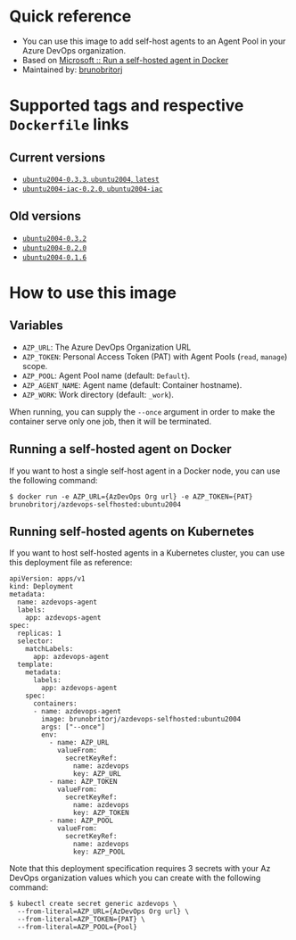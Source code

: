 # Quick reference

  - You can use this image to add self-host agents to an Agent Pool in your Azure DevOps organization.
  - Based on [Microsoft :: Run a self-hosted agent in Docker](https://learn.microsoft.com/en-us/azure/devops/pipelines/agents/docker?view=azure-devops#linux)
  - Maintained by: [brunobritorj](https://github.com/brunobritorj)

# Supported tags and respective ```Dockerfile``` links

## Current versions
  - [```ubuntu2004-0.3.3```, ```ubuntu2004```, ```latest```](https://github.com/brunobritorj/azdevops-selfhosted-container-agent/blob/ubuntu2004-0.3.3/ubuntu2004/Dockerfile)
  - [```ubuntu2004-iac-0.2.0```, ```ubuntu2004-iac```](https://github.com/brunobritorj/azdevops-selfhosted-container-agent/blob/v0.2.0/ubuntu2004-iac/Dockerfile)
## Old versions
  - [```ubuntu2004-0.3.2```](https://github.com/brunobritorj/azdevops-selfhosted-container-agent/blob/ubuntu2004-0.3.2/ubuntu2004/Dockerfile)
  - [```ubuntu2004-0.2.0```](https://github.com/brunobritorj/azdevops-selfhosted-container-agent/blob/v0.2.0/ubuntu2004/Dockerfile)
  - [```ubuntu2004-0.1.6```](https://github.com/brunobritorj/azdevops-selfhosted-container-agent/blob/v0.1.6/ubuntu2004/Dockerfile)

# How to use this image

## Variables

- ```AZP_URL```: The Azure DevOps Organization URL
- ```AZP_TOKEN```: Personal Access Token (PAT) with Agent Pools (```read```, ```manage```) scope.
- ```AZP_POOL```: Agent Pool name (default: ```Default```).
- ```AZP_AGENT_NAME```: Agent name (default: Container hostname).
- ```AZP_WORK```: Work directory (default: ```_work```).

When running, you can supply the ```--once``` argument in order to make the container serve only one job, then it will be terminated.

## Running a self-hosted agent on Docker

If you want to host a single self-host agent in a Docker node, you can use the following command:

```
$ docker run -e AZP_URL={AzDevOps Org url} -e AZP_TOKEN={PAT} brunobritorj/azdevops-selfhosted:ubuntu2004
```

## Running self-hosted agents on Kubernetes

If you want to host self-hosted agents in a Kubernetes cluster, you can use this deployment file as reference:

```
apiVersion: apps/v1
kind: Deployment
metadata:
  name: azdevops-agent
  labels:
    app: azdevops-agent
spec:
  replicas: 1
  selector:
    matchLabels:
      app: azdevops-agent
  template:
    metadata:
      labels:
        app: azdevops-agent
    spec:
      containers:
      - name: azdevops-agent
        image: brunobritorj/azdevops-selfhosted:ubuntu2004
        args: ["--once"]
        env:
          - name: AZP_URL
            valueFrom:
              secretKeyRef:
                name: azdevops
                key: AZP_URL
          - name: AZP_TOKEN
            valueFrom:
              secretKeyRef:
                name: azdevops
                key: AZP_TOKEN
          - name: AZP_POOL
            valueFrom:
              secretKeyRef:
                name: azdevops
                key: AZP_POOL
```

Note that this deployment specification requires 3 secrets with your Az DevOps organization values which you can create with the following command:

```
$ kubectl create secret generic azdevops \
  --from-literal=AZP_URL={AzDevOps Org url} \
  --from-literal=AZP_TOKEN={PAT} \
  --from-literal=AZP_POOL={Pool}
```
